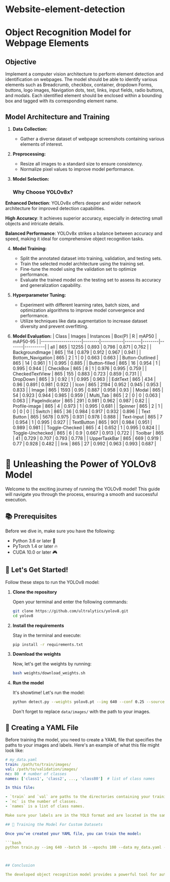 # Website-element-detection
# Object Recognition Model for Webpage Elements

## Objective
Implement a computer vision architecture to perform element detection and identification on webpages. The model should be able to identify various elements such as Breadcrumb, checkbox, container, dropdown Forms, buttons, logo images, Navigation dots, text, links, input fields, radio buttons, and modals. Each identified element should be enclosed within a bounding box and tagged with its corresponding element name.

## Model Architecture and Training

1. **Data Collection:**
   - Gather a diverse dataset of webpage screenshots containing various elements of interest.
   

2. **Preprocessing:**
   - Resize all images to a standard size to ensure consistency.
   - Normalize pixel values to improve model performance.

3. **Model Selection:**
    ### Why Choose YOLOv8x?

 **Enhanced Detection**: YOLOv8x offers deeper and wider network architecture for improved detection capabilities.

 **High Accuracy**: It achieves superior accuracy, especially in detecting small objects and intricate details.

 **Balanced Performance**: YOLOv8x strikes a balance between accuracy and speed, making it ideal for comprehensive object recognition tasks.

4. **Model Training:**
   - Split the annotated dataset into training, validation, and testing sets.
   - Train the selected model architecture using the training set.
   - Fine-tune the model using the validation set to optimize performance.
   - Evaluate the trained model on the testing set to assess its accuracy and generalization capability.

5. **Hyperparameter Tuning:**
   - Experiment with different learning rates, batch sizes, and optimization algorithms to improve model convergence and performance.
   - Utilize techniques like data augmentation to increase dataset diversity and prevent overfitting.

6. **Model Evaluation:**
| Class              | Images | Instances | Box(P) | R      | mAP50 | mAP50-95 |
|--------------------|--------|-----------|--------|--------|-------|----------|
| all                | 865    | 12255     | 0.893  | 0.798  | 0.871 | 0.762    |
| BackgroundImage    | 865    | 114       | 0.879  | 0.912  | 0.967 | 0.941    |
| Bottom_Navigation  | 865    | 2         | 1      | 0      | 0.663 | 0.663    |
| Button-Outlined    | 865    | 14        | 0.961  | 1      | 0.995 | 0.885    |
| Button-filled      | 865    | 16        | 0.954  | 1      | 0.995 | 0.944    |
| CheckBox           | 865    | 8         | 1      | 0.976  | 0.995 | 0.759    |
| CheckedTextView    | 865    | 155       | 0.883  | 0.723  | 0.859 | 0.731    |
| DropDown           | 865    | 3         | 0.92   | 1      | 0.995 | 0.963    |
| EditText           | 865    | 434       | 0.96   | 0.891  | 0.981 | 0.922    |
| Icon               | 865    | 2194      | 0.952  | 0.945  | 0.953 | 0.833    |
| Image              | 865    | 1593      | 0.95   | 0.887  | 0.958 | 0.93     |
| Modal              | 865    | 54        | 0.923  | 0.944  | 0.985 | 0.959    |
| Multi_Tab          | 865    | 2         | 0      | 0      | 0.063 | 0.063    |
| PageIndicator      | 865    | 291       | 0.981  | 0.962  | 0.987 | 0.82     |
| Profile-image      | 865    | 4         | 0.973  | 1      | 0.995 | 0.681    |
| Spinner            | 865    | 2         | 1      | 0      | 0     | 0        |
| Switch             | 865    | 36        | 0.984  | 0.917  | 0.932 | 0.896    |
| Text Button        | 865    | 5678      | 0.975  | 0.931  | 0.978 | 0.888    |
| Text-Input         | 865    | 7         | 0.954  | 1      | 0.995 | 0.927    |
| TextButton         | 865    | 901       | 0.984  | 0.951  | 0.989 | 0.981    |
| Toggle-Checked     | 865    | 4         | 0.652  | 1      | 0.995 | 0.824    |
| Toggle-Unchecked   | 865    | 6         | 0.9    | 0.667  | 0.913 | 0.722    |
| Toolbar            | 865    | 41        | 0.729  | 0.707  | 0.793 | 0.778    |
| UpperTaskBar       | 865    | 669       | 0.919  | 0.77   | 0.928 | 0.482    |
| link               | 865    | 27        | 0.992  | 0.963  | 0.993 | 0.687    |






# 🚀 Unleashing the Power of YOLOv8 Model

Welcome to the exciting journey of running the YOLOv8 model! This guide will navigate you through the process, ensuring a smooth and successful execution.

## 📚 Prerequisites

Before we dive in, make sure you have the following:

- Python 3.6 or later 🐍
- PyTorch 1.4 or later 🔥
- CUDA 10.0 or later 🎮

## 🚀 Let's Get Started!

Follow these steps to run the YOLOv8 model:

1. **Clone the repository**

    Open your terminal and enter the following commands:

    ```bash
    git clone https://github.com/ultralytics/yolov8.git
    cd yolov8
    ```

2. **Install the requirements**

    Stay in the terminal and execute:

    ```bash
    pip install -r requirements.txt
    ```

3. **Download the weights**

    Now, let's get the weights by running:

    ```bash
    bash weights/download_weights.sh
    ```

4. **Run the model**

    It's showtime! Let's run the model:

    ```bash
    python detect.py --weights yolov8.pt --img 640 --conf 0.25 --source data/images/
    ```

    Don't forget to replace `data/images/` with the path to your images.

## 📝 Creating a YAML File

Before training the model, you need to create a YAML file that specifies the paths to your images and labels. Here's an example of what this file might look like:

```yaml
# my_data.yaml
train: /path/to/train/images/
val: /path/to/validation/images/
nc: 80  # number of classes
names: ['class1', 'class2', ..., 'class80']  # list of class names

In this file:

- `train` and `val` are paths to the directories containing your training and validation images, respectively.
- `nc` is the number of classes.
- `names` is a list of class names.

Make sure your labels are in the YOLO format and are located in the same directory as your images.

## 🚀 Training the Model For Custom Datasets

Once you’ve created your YAML file, you can train the model:

```bash
python train.py --img 640 --batch 16 --epochs 100 --data my_data.yaml --weights yolov8.pt --nosave --cache



## Conclusion

The developed object recognition model provides a powerful tool for automating the detection and identification of relevant elements on webpages. By accurately bounding boxes and tagging elements, it facilitates tasks such as webpage analysis, accessibility testing, and user experience optimization. Continual refinement and updates to the model will ensure its effectiveness in keeping pace with evolving web technologies and design trends.
